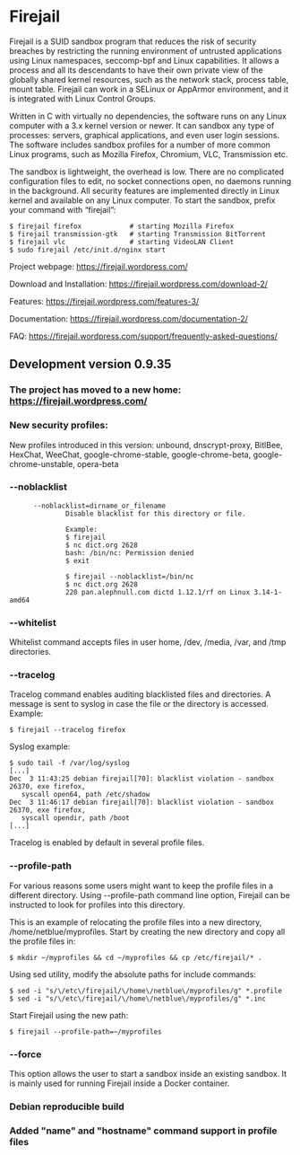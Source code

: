 # Firejail

Firejail is a SUID sandbox program that reduces the risk of security breaches by restricting
the running environment of untrusted applications using Linux namespaces, seccomp-bpf
and Linux capabilities. It allows a process and all its descendants to have their own private
view of the globally shared kernel resources, such as the network stack, process table, mount table.
Firejail can work in a SELinux or AppArmor environment, and it is integrated with Linux Control Groups.

Written in C with virtually no dependencies, the software runs on any Linux computer with a 3.x kernel
version or newer. It can sandbox any type of processes: servers, graphical applications, and even
user login sessions. The software includes sandbox profiles for a number of more common Linux programs,
such as Mozilla Firefox, Chromium, VLC, Transmission etc.

The sandbox is lightweight, the overhead is low. There are no complicated configuration files to edit,
no socket connections open, no daemons running in the background. All security features are
implemented directly in Linux kernel and available on any Linux computer. To start the sandbox,
prefix your command with “firejail”:

`````
$ firejail firefox            # starting Mozilla Firefox
$ firejail transmission-gtk   # starting Transmission BitTorrent 
$ firejail vlc                # starting VideoLAN Client
$ sudo firejail /etc/init.d/nginx start
`````
Project webpage: https://firejail.wordpress.com/

Download and Installation: https://firejail.wordpress.com/download-2/

Features: https://firejail.wordpress.com/features-3/

Documentation: https://firejail.wordpress.com/documentation-2/

FAQ: https://firejail.wordpress.com/support/frequently-asked-questions/

## Development version 0.9.35

### The project has moved to a new home: https://firejail.wordpress.com/

### New security profiles:
New profiles introduced in this version: unbound, dnscrypt-proxy, BitlBee, HexChat, WeeChat,
google-chrome-stable, google-chrome-beta, google-chrome-unstable, opera-beta

### --noblacklist
`````
      --noblacklist=dirname_or_filename
              Disable blacklist for this directory or file.

              Example:
              $ firejail
              $ nc dict.org 2628
              bash: /bin/nc: Permission denied
              $ exit

              $ firejail --noblacklist=/bin/nc
              $ nc dict.org 2628
              220 pan.alephnull.com dictd 1.12.1/rf on Linux 3.14-1-amd64
`````

### --whitelist

Whitelist command accepts files in user home, /dev, /media, /var, and /tmp directories.

### --tracelog

Tracelog command enables auditing blacklisted files and directories. A message
is sent to syslog in case the file or the directory is accessed. Example:
`````
$ firejail --tracelog firefox
`````
Syslog example:
`````
$ sudo tail -f /var/log/syslog
[...]
Dec  3 11:43:25 debian firejail[70]: blacklist violation - sandbox 26370, exe firefox,
   syscall open64, path /etc/shadow
Dec  3 11:46:17 debian firejail[70]: blacklist violation - sandbox 26370, exe firefox,
   syscall opendir, path /boot
[...]
`````
Tracelog is enabled by default in several profile files.

### --profile-path
For  various reasons some users might want to keep the profile files in
a different directory.  Using --profile-path command line option,
Firejail can be instructed to look for profiles into this directory.

This  is  an  example of relocating the profile files into a new directory,
/home/netblue/myprofiles. Start by creating the new directory and
copy all the profile files in:
`````
$ mkdir ~/myprofiles && cd ~/myprofiles && cp /etc/firejail/* .
`````
Using sed utility, modify the absolute paths for include commands:
`````
$ sed -i "s/\/etc\/firejail/\/home\/netblue\/myprofiles/g" *.profile
$ sed -i "s/\/etc\/firejail/\/home\/netblue\/myprofiles/g" *.inc
`````
Start Firejail using the new path:
`````
$ firejail --profile-path=~/myprofiles
`````

### --force

This option allows the user to start a sandbox inside an existing sandbox. It is mainly used for running
Firejail inside a Docker container.

### Debian reproducible build

### Added "name" and "hostname" command support in profile files
